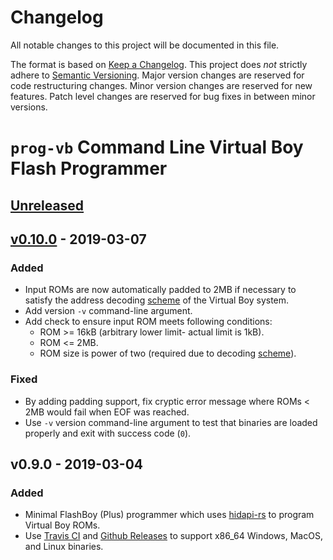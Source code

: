 # Changelog
All notable changes to this project will be documented in this file.

The format is based on [Keep a Changelog](https://keepachangelog.com/en/1.0.0/).
This project does _not_ strictly adhere to
[Semantic Versioning](https://semver.org/spec/v2.0.0.html). Major version
changes are reserved for code restructuring changes. Minor version changes
are reserved for new features. Patch level changes are reserved for bug
fixes in between minor versions.

# `prog-vb` Command Line Virtual Boy Flash Programmer

## [Unreleased]

## [v0.10.0] - 2019-03-07
### Added
- Input ROMs are now automatically padded to 2MB if necessary to satisfy
  the address decoding [scheme] of the Virtual Boy system.
- Add version `-v` command-line argument.
- Add check to ensure input ROM meets following conditions:
  - ROM >= 16kB (arbitrary lower limit- actual limit is 1kB).
  - ROM <= 2MB.
  - ROM size is power of two (required due to decoding [scheme]).

### Fixed
- By adding padding support, fix cryptic error message where ROMs < 2MB
  would fail when EOF was reached.
- Use `-v` version command-line argument to test that binaries are loaded
  properly and exit with success code (`0`).

## v0.9.0 - 2019-03-04
### Added
- Minimal FlashBoy (Plus) programmer which uses [hidapi-rs] to program
  Virtual Boy ROMs.
- Use [Travis CI](https://travis-ci.org/cr1901/prog-vb) and
  [Github Releases](https://github.com/cr1901/prog-vb/releases) to support
  x86_64 Windows, MacOS, and Linux binaries.

[scheme]: https://www.planetvb.com/modules/newbb/viewtopic.php?post_id=38140#forumpost38140
[hidapi-rs]: https://github.com/ruabmbua/hidapi-rs

[Unreleased]: https://github.com/olivierlacan/keep-a-changelog/compare/v0.10.0...HEAD
[v0.10.0]: https://github.com/cr1901/prog-vb/compare/v0.9.0...v0.10.0

